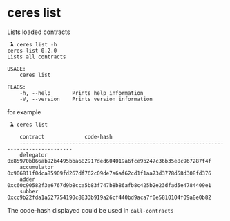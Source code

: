 # ceres list

Lists loaded contracts

```
 𝝺 ceres list -h
ceres-list 0.2.0
Lists all contracts

USAGE:
    ceres list

FLAGS:
    -h, --help       Prints help information
    -V, --version    Prints version information
```

for example

```
 𝝺 ceres list

	contract             code-hash
	---------------------------------------------------------------------------------------
	delegator            0x85970b066ab92b4495bba682917ded604019a6fce9b247c36b35e8c967287f4f
	accumulator          0x906811f0dca85909fd267df762c09de7a6af62cd1f1aa73d3778d58d308fd376
	adder                0xc60c90582f3e6767d9b8cca5b83f747b8b86afb8c425b2e23dfad5e4784409e1
	subber               0xcc9b22fda1a527754190c8833b919a26cf440bd9aca7f0e5810104f09a8e0b82
```

The code-hash displayed could be used in `call-contracts`
